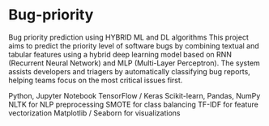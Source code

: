 # Bug-priority
Bug priority prediction using HYBRID  ML and DL algorithms
This project aims to predict the priority level of software bugs by combining textual and tabular features using a hybrid deep learning model based on RNN (Recurrent Neural Network) and MLP (Multi-Layer Perceptron). The system assists developers and triagers by automatically classifying bug reports, helping teams focus on the most critical issues first.


Python, Jupyter Notebook
TensorFlow / Keras
Scikit-learn, Pandas, NumPy
NLTK for NLP preprocessing
SMOTE for class balancing
TF-IDF for feature vectorization
Matplotlib / Seaborn for visualizations
